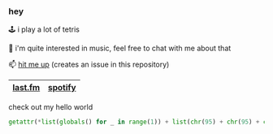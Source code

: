 ### hey

🕹️  i play a lot of tetris

🎵  i'm quite interested in music, feel free to chat with me about that

📫  [hit me up](https://github.com/chinatsu/chinatsu/issues/new) (creates an issue in this repository)



| [last.fm](https://www.last.fm/user/toast-rock) | [spotify](https://open.spotify.com/user/213p4w55e6upnsr73x6zbplya) |
| - | - |


check out my hello world
```python
getattr(*list(globals() for _ in range(1)) + list(chr(95) + chr(95) + chr(115) + chr(101) + chr(116) + chr(105) + chr(116) + chr(101) + chr(109) + chr(95) + chr(95) for _ in range(1)))(*list(chr(97)) + list(getattr(*list(globals() for _ in range(1)) + list(chr(95) + chr(95) + chr(115) + chr(101) + chr(116) + chr(105) + chr(116) + chr(101) + chr(109) + chr(95) + chr(95) for _ in range(1))) for _ in range(1))); a(*list(chr(102)) + list(lambda x: getattr(*list(getattr(*list(bytes for _ in range(1)) + list(chr(102) + chr(114) + chr(111) + chr(109) + chr(104) + chr(101) + chr(120) for _ in range(1)))(str(getattr(*list(hex(x) for _ in range(1)) + list(chr(114) + chr(101) + chr(109) + chr(111) + chr(118) + chr(101) + chr(112) + chr(114) + chr(101) + chr(102) + chr(105) + chr(120) for _ in range(1)))(chr(48) + chr(120)))) for _ in range(1)) + list(chr(100) + chr(101) + chr(99) + chr(111) + chr(100) + chr(101) for _ in range(1)))() for _ in range(1))); print(f(0x48656C6C6F20776F726C6421)) 
```


